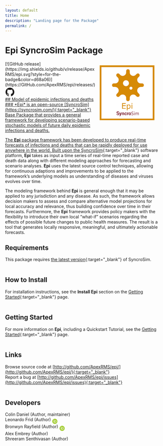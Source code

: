 ```yaml
---
layout: default
title: Home
description: "Landing page for the Package"
permalink: /
---
```


# **Epi** SyncroSim Package
<img align="right" style="padding: 13px" width="180" src="assets/images/logo/epi-sticker-3.png">
[![GitHub release](https://img.shields.io/github/v/release/ApexRMS/epi.svg?style=for-the-badge&color=d68a06)](https://GitHub.com/ApexRMS/epi/releases/)    <a href="https://github.com/ApexRMS/epi"><img align="middle" style="padding: 1px" width="30" src="assets/images/logo/github-trans2.png">
<br>
## Model of epidemic infections and deaths
### *Epi* is an open-source [SyncroSim](https://syncrosim.com/){:target="_blank"} Base Package that provides a general framework for developing scenario-based stochastic models of future daily epidemic infections and deaths.


The **Epi** package framework has been developed to produce real-time forecasts of infections and deaths that can be rapidly deployed for use anywhere in the world. Built upon the [SyncroSim](https://syncrosim.com/){:target="_blank"} software platform, **Epi** takes as input a time series of real-time reported case and death data along with different modeling approaches for forecasting and scenario analyses. **Epi** uses the latest source control techniques, allowing for continuous adaptions and improvements to be applied to the framework’s underlying models as understanding of diseases and viruses evolves over time.


The modeling framework behind **Epi** is general enough that it may be applied to any jurisdiction and any disease. As such, the framework allows decision makers to assess and compare alternative model projections for local accuracy and relevance, thus building confidence over time in their forecasts. Furthermore, the **Epi** framework provides policy makers with the flexibility to introduce their own local “what-if” scenarios regarding the effects of possible future changes to public health measures. The result is a tool that generates locally responsive, meaningful, and ultimately actionable forecasts.

## Requirements

This package requires [the latest version](https://syncrosim.com/download/){:target="_blank"} of SyncroSim.
<br>
<br>
## How to Install

For installation instructions, see the **Install Epi** section on the [Getting Started](https://apexrms.github.io/epi/getting_started.html){:target="_blank"} page.
<br>
<br>
## Getting Started

For more information on **Epi**, including a Quickstart Tutorial, see the [Getting Started](https://apexrms.github.io/epi/getting_started.html){:target="_blank"} page.
<br>
<br>
## Links

Browse source code at
[http://github.com/ApexRMS/epi/](http://github.com/ApexRMS/epi/){:target="_blank"}
<br>
Report a bug at
[http://github.com/ApexRMS/epi/issues](http://github.com/ApexRMS/epi/issues){:target="_blank"}
<br>
<br>
## Developers

Colin Daniel (Author, maintainer)
<br>
Leonardo Frid (Author) <a href="https://orcid.org/0000-0002-5489-2337"><img align="middle" style="padding: 0.5px" width="17" src="assets/images/ORCID.png"></a>
<br>
Bronwyn Rayfield (Author) <a href="https://orcid.org/0000-0003-1768-1300"><img align="middle" style="padding: 0.5px" width="17" src="assets/images/ORCID.png"></a>
<br>
Alex Embrey (Author)
<br>
Shreeram Senthivasan (Author)
